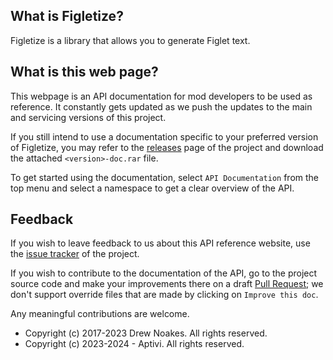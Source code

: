 ## What is Figletize?

Figletize is a library that allows you to generate Figlet text.

## What is this web page?
 
This webpage is an API documentation for mod developers to be used as reference. It constantly gets updated as we push the updates to the main and servicing versions of this project.

If you still intend to use a documentation specific to your preferred version of Figletize, you may refer to the [releases](https://github.com/Aptivi/Figletize/releases) page of the project and download the attached `<version>-doc.rar` file.

To get started using the documentation, select `API Documentation` from the top menu and select a namespace to get a clear overview of the API.

## Feedback

If you wish to leave feedback to us about this API reference website, use the [issue tracker](https://github.com/Aptivi/Figletize/issues) of the project.

If you wish to contribute to the documentation of the API, go to the project source code and make your improvements there on a draft [Pull Request](https://github.com/Aptivi/Figletize/pulls); we don't support override files that are made by clicking on `Improve this doc`.

Any meaningful contributions are welcome.

* Copyright (c) 2017-2023 Drew Noakes. All rights reserved.
* Copyright (c) 2023-2024 - Aptivi. All rights reserved.
